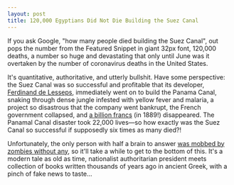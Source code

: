 ```yaml
---
layout: post
title: 120,000 Egyptians Did Not Die Building the Suez Canal
---
```

If you ask Google, "how many people died building the Suez Canal", out pops the number from the Featured Snippet in giant 32px font, 120,000 deaths, a number so huge and devastating that only until June was it overtaken by the number of coronavirus deaths in the United States.

It's quantitative, authoritative, and utterly bullshit. Have some perspective: the Suez Canal was so successful and profitable that its developer, <a href="https://en.wikipedia.org/wiki/Ferdinand_de_Lesseps">Ferdinand de Lesseps</a>, immediately went on to build the Panama Canal, snaking through dense jungle infested with yellow fever and malaria, a project so disastrous that the company went bankrupt, the French government collapsed, and <a href="https://en.wikipedia.org/wiki/Panama_scandals">a billion francs</a> (in 1889!) disappeared. The Panamal Canal disaster took 22,000 lives&mdash;so how exactly was the Suez Canal so successful if supposedly six times as many died?!

Unfortunately, the only person with half a brain to answer <a href="https://skeptics.stackexchange.com/a/43203">was mobbed by zombies without any</a>, so it'll take a while to get to the bottom of this. It's a modern tale as old as time, nationalist authoritarian president meets collection of books written thousands of years ago in ancient Greek, with a pinch of fake news to taste...
